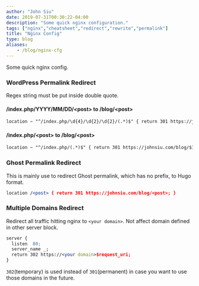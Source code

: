 ```yaml
---
author: "John Siu"
date: 2019-07-31T00:30:22-04:00
description: "Some quick nginx configuration."
tags: ["nginx","cheatsheet","redirect","rewrite","permalink"]
title: "Nginx Config"
type: blog
aliases:
    - /blog/nginx-cfg
---
```

Some quick nginx config.
<!--more-->

### WordPress Permalink Redirect

Regex string must be put inside double quote.

#### /index.php/YYYY/MM/DD/\<post\> to /blog/\<post\>

```apache
location ~ "^/index.php/\d{4}/\d{2}/\d{2}/(.*)$" { return 301 https://johnsiu.com/blog/$1; }
```

#### /index.php/\<post\> to /blog/\<post\>

```apache
location ~ "^/index.php/(.*)$" { return 301 https://johnsiu.com/blog/$1; }
```

### Ghost Permalink Redirect

This is mainly use to redirect Ghost permalink, which has no prefix, to Hugo format.

```apache
location /<post> { return 301 https://johnsiu.com/blog/<post>; }
```

### Multiple Domains Redirect

Redirect all traffic hitting nginx to `<your domain>`. Not affect domain defined in other server block.

```apache
server {
  listen  80;
  server_name _;
  return 302 https://<your domain>$request_uri;
}
```

`302`(temporary) is used instead of `301`(permanent) in case you want to use those domains in the future.
